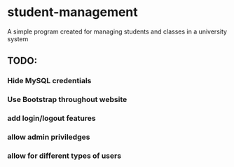 # student-management
A simple program created for managing students and classes in a university system

## TODO:
### Hide MySQL credentials
### Use Bootstrap throughout website
### add login/logout features
### allow admin priviledges
### allow for different types of users

